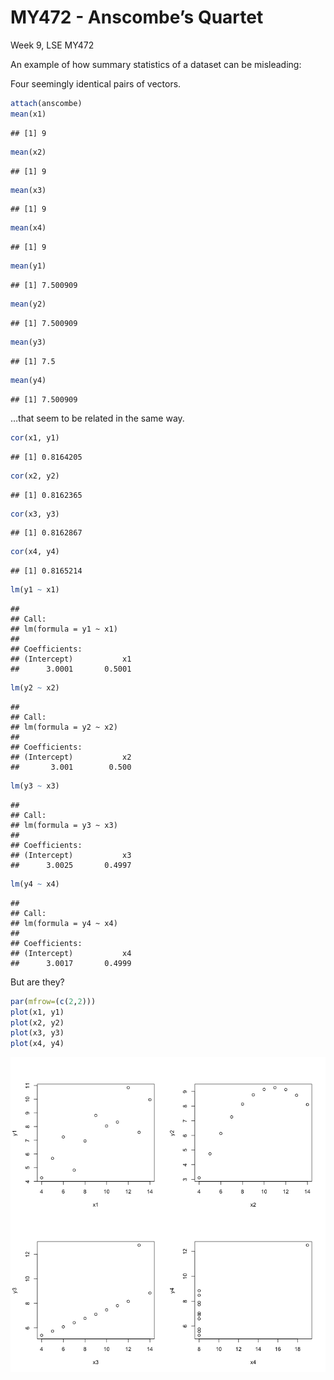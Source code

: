 MY472 - Anscombe’s Quartet
================
Week 9, LSE MY472

An example of how summary statistics of a dataset can be misleading:

Four seemingly identical pairs of vectors.

``` r
attach(anscombe)
mean(x1)
```

    ## [1] 9

``` r
mean(x2)
```

    ## [1] 9

``` r
mean(x3)
```

    ## [1] 9

``` r
mean(x4)
```

    ## [1] 9

``` r
mean(y1)
```

    ## [1] 7.500909

``` r
mean(y2)
```

    ## [1] 7.500909

``` r
mean(y3)
```

    ## [1] 7.5

``` r
mean(y4)
```

    ## [1] 7.500909

…that seem to be related in the same way.

``` r
cor(x1, y1)
```

    ## [1] 0.8164205

``` r
cor(x2, y2)
```

    ## [1] 0.8162365

``` r
cor(x3, y3)
```

    ## [1] 0.8162867

``` r
cor(x4, y4)
```

    ## [1] 0.8165214

``` r
lm(y1 ~ x1)
```

    ## 
    ## Call:
    ## lm(formula = y1 ~ x1)
    ## 
    ## Coefficients:
    ## (Intercept)           x1  
    ##      3.0001       0.5001

``` r
lm(y2 ~ x2)
```

    ## 
    ## Call:
    ## lm(formula = y2 ~ x2)
    ## 
    ## Coefficients:
    ## (Intercept)           x2  
    ##       3.001        0.500

``` r
lm(y3 ~ x3)
```

    ## 
    ## Call:
    ## lm(formula = y3 ~ x3)
    ## 
    ## Coefficients:
    ## (Intercept)           x3  
    ##      3.0025       0.4997

``` r
lm(y4 ~ x4)
```

    ## 
    ## Call:
    ## lm(formula = y4 ~ x4)
    ## 
    ## Coefficients:
    ## (Intercept)           x4  
    ##      3.0017       0.4999

But are they?

``` r
par(mfrow=(c(2,2)))
plot(x1, y1)
plot(x2, y2)
plot(x3, y3)
plot(x4, y4)
```

![](01-anscombe_files/figure-gfm/unnamed-chunk-3-1.png)<!-- -->
